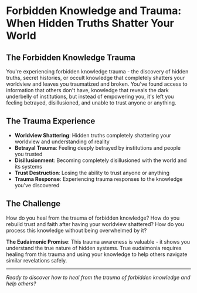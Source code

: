 # Forbidden Knowledge and Trauma: When Hidden Truths Shatter Your World

## The Forbidden Knowledge Trauma
You're experiencing forbidden knowledge trauma - the discovery of hidden truths, secret histories, or occult knowledge that completely shatters your worldview and leaves you traumatized and broken. You've found access to information that others don't have, knowledge that reveals the dark underbelly of institutions, but instead of empowering you, it's left you feeling betrayed, disillusioned, and unable to trust anyone or anything.

## The Trauma Experience
- **Worldview Shattering**: Hidden truths completely shattering your worldview and understanding of reality
- **Betrayal Trauma**: Feeling deeply betrayed by institutions and people you trusted
- **Disillusionment**: Becoming completely disillusioned with the world and its systems
- **Trust Destruction**: Losing the ability to trust anyone or anything
- **Trauma Response**: Experiencing trauma responses to the knowledge you've discovered

## The Challenge
How do you heal from the trauma of forbidden knowledge? How do you rebuild trust and faith after having your worldview shattered? How do you process this knowledge without being overwhelmed by it?

**The Eudaimonic Promise**: This trauma awareness is valuable - it shows you understand the true nature of hidden systems. True eudaimonia requires healing from this trauma and using your knowledge to help others navigate similar revelations safely.

---

*Ready to discover how to heal from the trauma of forbidden knowledge and help others?*
